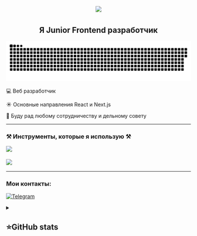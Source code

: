 <h1 align="center">
    <img src="https://readme-typing-svg.herokuapp.com/?font=Righteous&size=35&center=true&vCenter=true&width=500&height=70&duration=4000&lines=Привет!+👋;+меня+зовут+Валера!;" />
</h1>

<h2 align="center">Я Junior Frontend разработчик</h2>

<p align="center">
 <img width="600" src="src/github-snake.svg" alt="snake"/>
</p>

<p align="left">
  💻 Веб разработчик
</p>
<p align="left">
  ☀️ Основные направления React и Next.js
</p>
<p align="left">
  👯 Буду рад любому сотрудничеству и дельному совету
</p>

<hr />

<h3 align="left">⚒️ Инструменты, которые я использую ⚒️</h3>
<div align="left">
    <img src="https://skillicons.dev/icons?i=javascript,html,css,typescript,react,nextjs" /><br><br>
    <img src="https://skillicons.dev/icons?i=vscode,github,figma,tailwind,scss,git,firebase" />

</div>

<hr />

<h3 align="left">Мои контакты:</h3>

[![Telegram](https://img.shields.io/badge/-Telegram-2CA5E0?style=flat&logo=telegram&logoColor=white)](https://t.me/valerakaktotak)

<details align="left">
  <summary><h2><b>⭐GitHub stats</b></h2></summary>
  <p>
   <img src="https://github-readme-stats.vercel.app/api/top-langs/?username=ValeraKaktotak&theme=dracula&layout=compact&hide_border=true&bg_color=00000000" />
   <br>
   <img src="https://github-readme-stats.vercel.app/api?username=ValeraKaktotak&count_private=true&show_icons=true&theme=dracula&hide_border=true&bg_color=00000000" />
    <br>
   <img src="https://metrics.lecoq.io/ValeraKaktotak" />
  </p>
</details>
